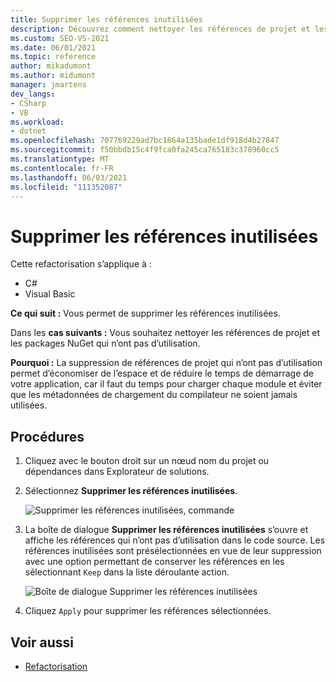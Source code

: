 ```yaml
---
title: Supprimer les références inutilisées
description: Découvrez comment nettoyer les références de projet et les packages NuGet qui n’ont pas d’utilisation avec la nouvelle commande supprimer les références inutilisées.
ms.custom: SEO-VS-2021
ms.date: 06/01/2021
ms.topic: reference
author: mikadumont
ms.author: midumont
manager: jmartens
dev_langs:
- CSharp
- VB
ms.workload:
- dotnet
ms.openlocfilehash: 707769229ad7bc1864a135bade1df918d4b27847
ms.sourcegitcommit: f50bbdb15c4f9fca0fa245ca765183c378960cc5
ms.translationtype: MT
ms.contentlocale: fr-FR
ms.lasthandoff: 06/03/2021
ms.locfileid: "111352087"
---
```

# <a name="remove-unused-references"></a>Supprimer les références inutilisées

Cette refactorisation s’applique à :

- C#
- Visual Basic

**Ce qui suit :** Vous permet de supprimer les références inutilisées.

Dans les **cas suivants :** Vous souhaitez nettoyer les références de projet et les packages NuGet qui n’ont pas d’utilisation. 

**Pourquoi :** La suppression de références de projet qui n’ont pas d’utilisation permet d’économiser de l’espace et de réduire le temps de démarrage de votre application, car il faut du temps pour charger chaque module et éviter que les métadonnées de chargement du compilateur ne soient jamais utilisées.

## <a name="how-to"></a>Procédures

1. Cliquez avec le bouton droit sur un nœud nom du projet ou dépendances dans Explorateur de solutions.

2. Sélectionnez **Supprimer les références inutilisées**.

    ![Supprimer les références inutilisées, commande](media/remove-unused-references-command.png)

3. La boîte de dialogue **Supprimer les références inutilisées** s’ouvre et affiche les références qui n’ont pas d’utilisation dans le code source. Les références inutilisées sont présélectionnées en vue de leur suppression avec une option permettant de conserver les références en les sélectionnant `Keep` dans la liste déroulante action.

    ![Boîte de dialogue Supprimer les références inutilisées](media/remove-unused-references-dialog.png)

5. Cliquez `Apply` pour supprimer les références sélectionnées. 

## <a name="see-also"></a>Voir aussi

- [Refactorisation](../refactoring-in-visual-studio.md)